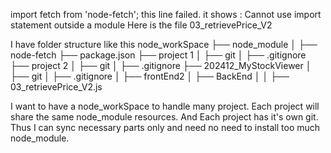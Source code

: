 import fetch from 'node-fetch'; this line failed. 
it shows : Cannot use import statement outside a module
Here is the file 03_retrievePrice_V2

I have folder structure like this 
node_workSpace
├── node_module
│   ├── node-fetch
├── package.json
├── project 1
│   ├── git
│   ├── .gitignore
├── project 2
│   ├── git
│   ├── .gitignore
├── 202412_MyStockViewer
│   ├── git
│   ├── .gitignore
│   ├── frontEnd2
│   ├── BackEnd
│   │   ├── 03_retrievePrice_V2.js

I want to have a node_workSpace to handle many project.
Each project will share the same node_module resources.
And Each project has it's own git.
Thus I can sync necessary parts only and need no need to install too much node_module.



